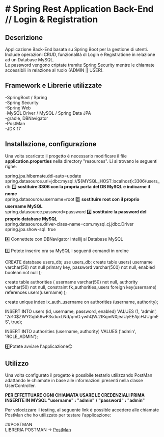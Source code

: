 # # Spring Rest Application Back-End // Login & Registration

    
## Descrizione
Applicazione Back-End basata su Spring Boot per la gestione di utenti.   
Include operazioni CRUD, funzionalità di Login e Registratione in relazione ad un Database MySQL.  
Le password vengono criptate tramite Spring Security mentre le chiamate accessibili in relazione al ruolo (ADMIN || USER).    
  
## Framework e Librerie utilizzate
-SpringBoot / Spring  
-Spring Security  
-Spring Web  
-MySQL Driver / MySQL / Spring Data JPA  
-gradle, DBNavigator  
-PostMan  
-JDK 17  
  
## Installazione, configurazione 

Una volta scaricato il progetto è necessario modificare il file **application.properties** nella directory "resources". Li si trovano le seguenti righe:  

spring.jpa.hibernate.ddl-auto=update  
spring.datasource.url=jdbc:mysql://${MYSQL_HOST:localhost}:3306/users_db                                             1️⃣ **sostituire 3306 con la propria porta del DB MySQL e indicarne il nome**      
spring.datasource.username=root                                                                                      2️⃣ **sostituire root con il proprio username MySQL**     
spring.datasource.password=password                                                                                  3️⃣ **sostituire la password del proprio database MySQL**     
spring.datasource.driver-class-name=com.mysql.cj.jdbc.Driver  
spring.jpa.show-sql: true  

4️⃣ Connettete con DBNavigator Intellij al Database MySQL

5️⃣ Potete inserire ora su MySQL i seguenti comandi in ordine

CREATE database users_db;
use users_db;
create table users(
                        username varchar(50) not null primary key,
                        password varchar(500) not null,
                        enabled boolean not null
);

create table authorities (
                              username varchar(50) not null,
                              authority varchar(50) not null,
                              constraint fk_authorities_users foreign key(username) references users(username)
);

create unique index ix_auth_username on authorities (username, authority);

INSERT INTO users (id, username, password, enabled)
VALUES (1, 'admin', '$2a$10$ZWYGqb56wF3sduxLNd/qmO.ywhQW.2tKqmNXjeaUyEEAjcHJUgmES', true);

INSERT INTO authorities (username, authority)
VALUES ('admin', 'ROLE_ADMIN');

6️⃣Potete avviare l'applicazione😊

## Utilizzo
Una volta configurato il progetto è possibile testarlo utilizzando PostMan adattando le chiamate in base alle informazioni presenti nella classe UserController.

**PER EFFETTUARE OGNI CHIAMATA USARE LE CREDENZIALI PRIMA INSERITE IN MYSQL "username" : "admin" / "password" : "admin"**
    
Per velocizzare il testing, al seguente link è possible accedere alle chiamate PostMan che ho utilizzato per testare l'applicazione:  
  
##POSTMAN  
LIBRERIA POSTMAN ->   [PostMan](https://progettosbloviselliandrea.postman.co/workspace/New-Team-Workspace~b2d02203-2a9a-47ed-867e-79b9a8e2c608/collection/27730869-eee52046-9ec5-4363-9210-a4e0c0f5f41f?action=share&creator=27730869)
